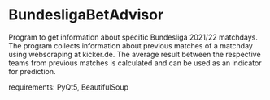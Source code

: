 # BundesligaBetAdvisor
Program to get information about specific Bundesliga 2021/22 matchdays.
The program collects information about previous matches of a matchday using webscraping at kicker.de.
The average result between the respective teams from previous matches is calculated and can be used as an indicator for prediction.

requirements:
PyQt5,
BeautifulSoup
